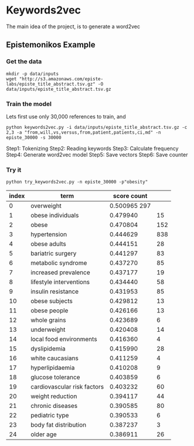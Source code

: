 # Keywords2vec
The main idea of the project, is to generate a word2vec

## Epistemonikos Example

### Get the data
```
mkdir -p data/inputs
wget "http://s3.amazonaws.com/episte-labs/episte_title_abstract.tsv.gz" -O data/inputs/episte_title_abstract.tsv.gz
```

### Train the model

Lets first use only 30,000 references to train, and
```
python keywords2vec.py -i data/inputs/episte_title_abstract.tsv.gz -c 2,3 -a "from,will,vs,versus,from,patient,patients,ci,md" -n episte_30000 -s 30000
```

Step1: Tokenizing
Step2: Reading keywords
Step3: Calculate frequency
Step4: Generate word2vec model
Step5: Save vectors
Step6: Save counter

### Try it

```
python try_keywords2vec.py -n episte_30000 -p"obesity"
```


| index | term                        | score count    |     |
|-------|-----------------------------|----------------|-----|
| 0     | overweight                  | 0.500965   297 |     |
| 1     | obese individuals           | 0.479940       | 15  |
| 2     | obese                       | 0.470804       | 152 |
| 3     | hypertension                | 0.444629       | 838 |
| 4     | obese adults                | 0.444151       | 28  |
| 5     | bariatric surgery           | 0.441297       | 83  |
| 6     | metabolic syndrome          | 0.437270       | 85  |
| 7     | increased prevalence        | 0.437177       | 19  |
| 8     | lifestyle interventions     | 0.434440       | 58  |
| 9     | insulin resistance          | 0.431953       | 85  |
| 10    | obese subjects              | 0.429812       | 13  |
| 11    | obese people                | 0.426166       | 13  |
| 12    | whole grains                | 0.423689       | 6   |
| 13    | underweight                 | 0.420408       | 14  |
| 14    | local food environments     | 0.416360       | 4   |
| 15    | dyslipidemia                | 0.415990       | 28  |
| 16    | white caucasians            | 0.411259       | 4   |
| 17    | hyperlipidaemia             | 0.410208       | 9   |
| 18    | glucose tolerance           | 0.403859       | 6   |
| 19    | cardiovascular risk factors | 0.403232       | 60  |
| 20    | weight reduction            | 0.394117       | 44  |
| 21    | chronic diseases            | 0.390585       | 80  |
| 22    | pediatric type              | 0.390533       | 6   |
| 23    | body fat distribution       | 0.387237       | 3   |
| 24    | older age                   | 0.386911       | 26  |

